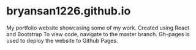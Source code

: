 # bryansan1226.github.io
My portfolio website showcasing some of my work. Created using React and Bootstrap
To view code, navigate to the master branch. Gh-pages is used to deploy the website to Github Pages. 
